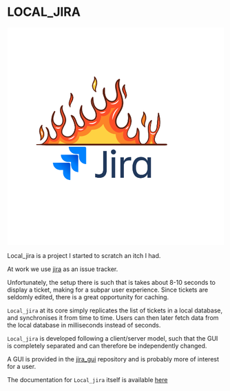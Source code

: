LOCAL_JIRA
=====

![logo](./docs/logo.svg)

Local_jira is a project I started to scratch an itch I had.

At work we use [jira](https://www.atlassian.com/software/jira) as an issue tracker.

Unfortunately, the setup there is such that is takes about 8-10 seconds to display a ticket, making for
a subpar user experience. Since tickets are seldomly edited, there is a great opportunity for caching.

`Local_jira` at its core simply replicates the list of tickets in a local database, and synchronises it from
time to time. Users can then later fetch data from the local database in milliseconds instead of seconds.

`Local_jira` is developed following a client/server model, such that the GUI is completely separated and can
therefore be independently changed.

A GUI is provided in the [jira_gui](https://codeberg.org/s-d-m/jira_gui) repository and is probably more of
interest for a user.

The documentation for `Local_jira` itself is available [here](https://s-d-m.codeberg.page/local_jira/)


